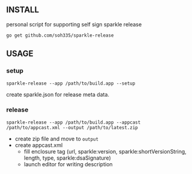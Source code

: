 ## INSTALL

personal script for supporting self sign sparkle release

```
go get github.com/soh335/sparkle-release
```

## USAGE

### setup

```
sparkle-release --app /path/to/build.app --setup
```

create sparkle.json for release meta data.

### release

```
sparkle-release --app /path/to/build.app --appcast /path/to/appcast.xml --output /path/to/latest.zip
```

* create zip file and move to ```output```
* create appcast.xml
    * fill enclosure tag (url, sparkle:version, sparkle:shortVersionString, length, type, sparkle:dsaSignature)
    * launch editor for writing description
